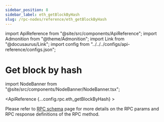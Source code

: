 ```yaml
---
sidebar_position: 8
sidebar_label: eth_getBlockByHash
slug: /rpc-nodes/reference/eth_getBlockByHash
---
```


import ApiReference from "@site/src/components/ApiReference";
import Admonition from "@theme/Admonition";
import Link from "@docusaurus/Link";
import config from "../../../configs/api-reference/configs.json";

# Get block by hash

import NodeBanner from "@site/src/components/NodeBanner/NodeBanner.tsx";

<NodeBanner />

<ApiReference {...config.rpc.eth_getBlockByHash} >
<Admonition type="info" title="Note">

<p>
Please refer to <a href="/rpc-nodes/reference/evm-rpc-schema">RPC schema</a> page for more details on the RPC params and RPC response definitions of the RPC method. 
</p>
</Admonition>
</ApiReference>
